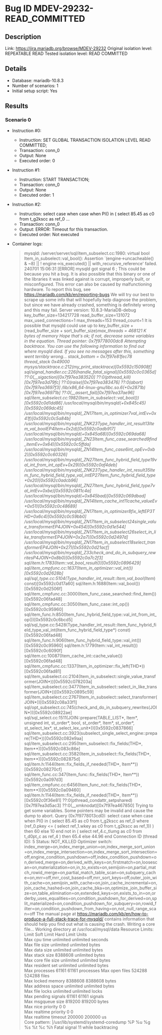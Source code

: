 # Bug ID MDEV-29232-READ_COMMITTED

## Description

Link:                     https://jira.mariadb.org/browse/MDEV-29232
Original isolation level: REPEATABLE READ
Tested isolation level:   READ COMMITTED


## Details
 * Database: mariadb-10.8.3
 * Number of scenarios: 1
 * Initial setup script: Yes

## Results
### Scenario 0
 * Instruction #0:
     - Instruction:  SET GLOBAL TRANSACTION ISOLATION LEVEL READ COMMITTED;
     - Transaction: conn_0
     - Output: None
     - Executed order: 0
 * Instruction #1:
     - Instruction:  START TRANSACTION;
     - Transaction: conn_0
     - Output: None
     - Executed order: 1
 * Instruction #2:
     - Instruction:  select case when case when PI() in ( select 85.45 as c0 from t_g2kscc as ref_0 ...
     - Transaction: conn_0
     - Output: ERROR: Timeout for this transaction.
     - Executed order: Not executed

 * Container logs:
   > mysqld: /server/server/sql/item_subselect.cc:1980: virtual bool Item_in_subselect::val_bool(): Assertion `(engine->uncacheable() & ~8) || ! engine->is_executed() || with_recursive_reference' failed.
   > 240701 15:06:31 [ERROR] mysqld got signal 6 ;
   > This could be because you hit a bug. It is also possible that this binary
   > or one of the libraries it was linked against is corrupt, improperly built,
   > or misconfigured. This error can also be caused by malfunctioning hardware.
   > To report this bug, see https://mariadb.com/kb/en/reporting-bugs
   > We will try our best to scrape up some info that will hopefully help
   > diagnose the problem, but since we have already crashed, 
   > something is definitely wrong and this may fail.
   > Server version: 10.8.3-MariaDB-debug
   > key_buffer_size=134217728
   > read_buffer_size=131072
   > max_used_connections=1
   > max_threads=153
   > thread_count=1
   > It is possible that mysqld could use up to 
   > key_buffer_size + (read_buffer_size + sort_buffer_size)*max_threads = 468121 K  bytes of memory
   > Hope that's ok; if not, decrease some variables in the equation.
   > Thread pointer: 0x7f9778000dc8
   > Attempting backtrace. You can use the following information to find out
   > where mysqld died. If you see no messages after this, something went
   > terribly wrong...
   > stack_bottom = 0x7f97e81fec78 thread_stack 0x49000
   > mysys/stacktrace.c:212(my_print_stacktrace)[0x5592c150908f]
   > sql/signal_handler.cc:226(handle_fatal_signal)[0x5592c0c0365d]
   > ??:0(__sigaction)[0x7f97ea383520]
   > ??:0(pthread_kill)[0x7f97ea3d79fc]
   > ??:0(raise)[0x7f97ea383476]
   > ??:0(abort)[0x7f97ea3697f3]
   > /lib/x86_64-linux-gnu/libc.so.6(+0x2871b)[0x7f97ea36971b]
   > ??:0(__assert_fail)[0x7f97ea37ae96]
   > sql/item_subselect.cc:1982(Item_in_subselect::val_bool())[0x5592c0d1dd86]
   > /usr/local/mysql/bin/mysqld(+0x845c45)[0x5592c069dc45]
   > /usr/local/mysql/bin/mysqld(_ZN17Item_in_optimizer7val_intEv+0x41f)[0x5592c0c5a84b]
   > /usr/local/mysql/bin/mysqld(_ZNK23Type_handler_int_result13Item_val_boolEP4Item+0x2d)[0x5592c0adb917]
   > /usr/local/mysql/bin/mysqld(+0x845a68)[0x5592c069da68]
   > /usr/local/mysql/bin/mysqld(_ZN23Item_func_case_searched9find_itemEv+0x64)[0x5592c0c5ffda]
   > /usr/local/mysql/bin/mysqld(_ZN14Item_func_case6int_opEv+0xb2)[0x5592c0c60326]
   > /usr/local/mysql/bin/mysqld(_ZN27Item_func_hybrid_field_type19val_int_from_int_opEv+0x29)[0x5592c0af4deb]
   > /usr/local/mysql/bin/mysqld(_ZNK23Type_handler_int_result35Item_func_hybrid_field_type_val_intEP27Item_func_hybrid_field_type+0x20)[0x5592c0adcb96]
   > /usr/local/mysql/bin/mysqld(_ZN27Item_func_hybrid_field_type7val_intEv+0xbe)[0x5592c0811c4a]
   > /usr/local/mysql/bin/mysqld(+0x845bad)[0x5592c069dbad]
   > /usr/local/mysql/bin/mysqld(_ZN14Item_cache_int11cache_valueEv+0x51)[0x5592c0c48689]
   > /usr/local/mysql/bin/mysqld(_ZN17Item_in_optimizer8fix_leftEP3THD+0x6c4)[0x5592c0c59bb0]
   > /usr/local/mysql/bin/mysqld(_ZN17Item_in_subselect24single_value_transformerEP4JOIN+0x454)[0x5592c0d1e544]
   > /usr/local/mysql/bin/mysqld(_ZN17Item_in_subselect26select_in_like_transformerEP4JOIN+0x2a7)[0x5592c0d2497d]
   > /usr/local/mysql/bin/mysqld(_ZN17Item_in_subselect18select_transformerEP4JOIN+0x27)[0x5592c0d21acf]
   > /usr/local/mysql/bin/mysqld(_Z33check_and_do_in_subquery_rewritesP4JOIN+0x8b0)[0x5592c0a7c2f3]
   > sql/item.h:1783(Item::val_bool_result())[0x5592c0896429]
   > sql/item_cmpfunc.cc:1637(Item_in_optimizer::val_int())[0x5592c0d2628b]
   > sql/sql_type.cc:5104(Type_handler_int_result::Item_val_bool(Item*) const)[0x5592c0d17a60]
   > sql/item.h:1688(Item::val_bool())[0x5592c0d2506f]
   > sql/item_cmpfunc.cc:3000(Item_func_case_searched::find_item())[0x5592c06fad48]
   > sql/item_cmpfunc.cc:3050(Item_func_case::int_op())[0x5592c0c95960]
   > sql/item_func.h:850(Item_func_hybrid_field_type::val_int_from_int_op())[0x5592c0c6bcd5]
   > sql/sql_type.cc:5428(Type_handler_int_result::Item_func_hybrid_field_type_val_int(Item_func_hybrid_field_type*) const)[0x5592c06fad48]
   > sql/item_func.h:906(Item_func_hybrid_field_type::val_int())[0x5592c0c95960]
   > sql/item.h:1779(Item::val_int_result())[0x5592c0c6090f]
   > sql/item.cc:10087(Item_cache_int::cache_value())[0x5592c06fad48]
   > sql/item_cmpfunc.cc:1337(Item_in_optimizer::fix_left(THD*))[0x5592c06fad81]
   > sql/item_subselect.cc:2104(Item_in_subselect::single_value_transformer(JOIN*))[0x5592c078203a]
   > sql/item_subselect.cc:3477(Item_in_subselect::select_in_like_transformer(JOIN*))[0x5592c0895c59]
   > sql/item_subselect.cc:2767(Item_in_subselect::select_transformer(JOIN*))[0x5592c08a33f1]
   > sql/opt_subselect.cc:745(check_and_do_in_subquery_rewrites(JOIN*))[0x5592c08922ae]
   > sql/sql_select.cc:1511(JOIN::prepare(TABLE_LIST*, Item*, unsigned int, st_order*, bool, st_order*, Item*, st_order*, st_select_lex*, st_select_lex_unit*))[0x5592c0837866]
   > sql/item_subselect.cc:3923(subselect_single_select_engine::prepare(THD*))[0x5592c082e9aa]
   > sql/item_subselect.cc:295(Item_subselect::fix_fields(THD*, Item**))[0x5592c083c86e]
   > sql/item_subselect.cc:3582(Item_in_subselect::fix_fields(THD*, Item**))[0x5592c082875d]
   > sql/item.h:1144(Item::fix_fields_if_needed(THD*, Item**))[0x5592c08270cf]
   > sql/item_func.cc:347(Item_func::fix_fields(THD*, Item**))[0x5592c0a097d3]
   > sql/item_cmpfunc.cc:6456(Item_func_not::fix_fields(THD*, Item**))[0x5592c0a09460]
   > sql/item.h:1144(Item::fix_fields_if_needed(THD*, Item**))[0x5592c0f36e81]
   > ??:0(pthread_condattr_setpshared)[0x7f97ea3d5ac3]
   > ??:0(__xmknodat)[0x7f97ea467850]
   > Trying to get some variables.
   > Some pointers may be invalid and cause the dump to abort.
   > Query (0x7f9778013cd0): select case when case when PI() in ( select 85.45 as c0 from t_g2kscc as ref_0 where (ref_0.pkey <= ( select ref_1.wkey as c0 from t_g2kscc as ref_1)) ) then 60 else 10 end not in ( select ref_4.c_tlumg as c0 from t_d0pt_c as ref_4 ) then 65.4 else 44.96 end
   > Connection ID (thread ID): 5
   > Status: NOT_KILLED
   > Optimizer switch: index_merge=on,index_merge_union=on,index_merge_sort_union=on,index_merge_intersection=on,index_merge_sort_intersection=off,engine_condition_pushdown=off,index_condition_pushdown=on,derived_merge=on,derived_with_keys=on,firstmatch=on,loosescan=on,materialization=on,in_to_exists=on,semijoin=on,partial_match_rowid_merge=on,partial_match_table_scan=on,subquery_cache=on,mrr=off,mrr_cost_based=off,mrr_sort_keys=off,outer_join_with_cache=on,semijoin_with_cache=on,join_cache_incremental=on,join_cache_hashed=on,join_cache_bka=on,optimize_join_buffer_size=on,table_elimination=on,extended_keys=on,exists_to_in=on,orderby_uses_equalities=on,condition_pushdown_for_derived=on,split_materialized=on,condition_pushdown_for_subquery=on,rowid_filter=on,condition_pushdown_from_having=on,not_null_range_scan=off
   > The manual page at https://mariadb.com/kb/en/how-to-produce-a-full-stack-trace-for-mysqld/ contains
   > information that should help you find out what is causing the crash.
   > Writing a core file...
   > Working directory at /usr/local/mysql/data
   > Resource Limits:
   > Limit                     Soft Limit           Hard Limit           Units     
   > Max cpu time              unlimited            unlimited            seconds   
   > Max file size             unlimited            unlimited            bytes     
   > Max data size             unlimited            unlimited            bytes     
   > Max stack size            8388608              unlimited            bytes     
   > Max core file size        unlimited            unlimited            bytes     
   > Max resident set          unlimited            unlimited            bytes     
   > Max processes             61161                61161                processes 
   > Max open files            524288               524288               files     
   > Max locked memory         8388608              8388608              bytes     
   > Max address space         unlimited            unlimited            bytes     
   > Max file locks            unlimited            unlimited            locks     
   > Max pending signals       61161                61161                signals   
   > Max msgqueue size         819200               819200               bytes     
   > Max nice priority         0                    0                    
   > Max realtime priority     0                    0                    
   > Max realtime timeout      200000               200000               us        
   > Core pattern: |/usr/lib/systemd/systemd-coredump %P %u %g %s %t %c %h
   > Fatal signal 11 while backtracing
